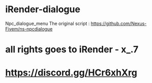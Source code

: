 # iRender-dialogue
Npc_dialogue_menu
The original script : https://github.com/Nexus-Fivem/ns-npcdialogue
# all rights goes to iRender - x_.7
# https://discord.gg/HCr6xhXrg
